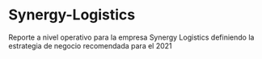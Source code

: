 # Synergy-Logistics
Reporte a nivel operativo para la empresa Synergy Logistics definiendo la estrategia de negocio recomendada para el 2021
